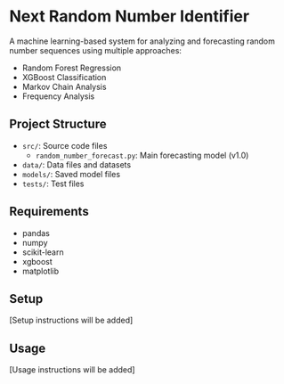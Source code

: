# Next Random Number Identifier

A machine learning-based system for analyzing and forecasting random number sequences using multiple approaches:
- Random Forest Regression
- XGBoost Classification
- Markov Chain Analysis
- Frequency Analysis

## Project Structure
- `src/`: Source code files
  - `random_number_forecast.py`: Main forecasting model (v1.0)
- `data/`: Data files and datasets
- `models/`: Saved model files
- `tests/`: Test files

## Requirements
- pandas
- numpy
- scikit-learn
- xgboost
- matplotlib

## Setup
[Setup instructions will be added]

## Usage
[Usage instructions will be added]